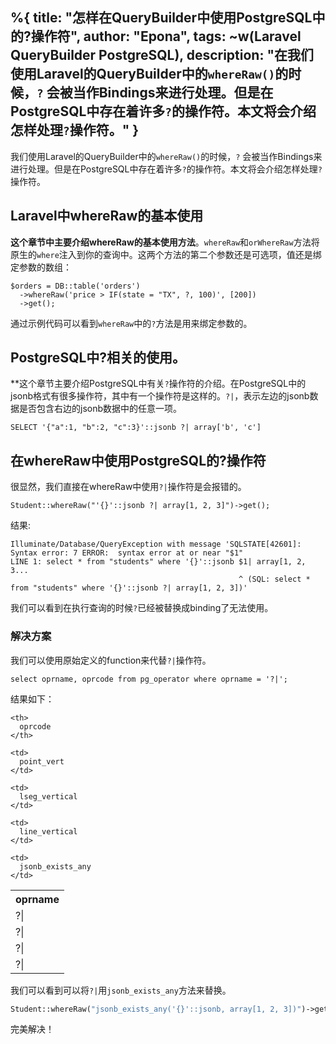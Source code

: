 %{
  title: "怎样在QueryBuilder中使用PostgreSQL中的?操作符",
  author: "Epona",
  tags: ~w(Laravel QueryBuilder PostgreSQL),
  description: "在我们使用Laravel的QueryBuilder中的`whereRaw()`的时候，`?` 会被当作Bindings来进行处理。但是在PostgreSQL中存在着许多`?`的操作符。本文将会介绍怎样处理`?`操作符。"
}
---

我们使用Laravel的QueryBuilder中的`whereRaw()`的时候，`?` 会被当作Bindings来进行处理。但是在PostgreSQL中存在着许多`?`的操作符。本文将会介绍怎样处理`?`操作符。

## Laravel中whereRaw的基本使用

**这个章节中主要介绍whereRaw的基本使用方法**。`whereRaw`和`orWhereRaw`方法将原生的`where`注入到你的查询中。这两个方法的第二个参数还是可选项，值还是绑定参数的数组：


```
$orders = DB::table('orders')
  ->whereRaw('price > IF(state = "TX", ?, 100)', [200])
  ->get();
```

通过示例代码可以看到`whereRaw`中的`?`方法是用来绑定参数的。

## PostgreSQL中?相关的使用。

**这个章节主要介绍PostgreSQL中有关`?`操作符的介绍。在PostgreSQL中的jsonb格式有很多操作符，其中有一个操作符是这样的。`?|`，表示左边的jsonb数据是否包含右边的jsonb数据中的任意一项。

    SELECT '{"a":1, "b":2, "c":3}'::jsonb ?| array['b', 'c']
    

## 在whereRaw中使用PostgreSQL的?操作符

很显然，我们直接在whereRaw中使用`?|`操作符是会报错的。

    Student::whereRaw("'{}'::jsonb ?| array[1, 2, 3]")->get();
    

结果:

    Illuminate/Database/QueryException with message 'SQLSTATE[42601]: Syntax error: 7 ERROR:  syntax error at or near "$1"
    LINE 1: select * from "students" where '{}'::jsonb $1| array[1, 2, 3...
                                                       ^ (SQL: select * from "students" where '{}'::jsonb ?| array[1, 2, 3])'
    

我们可以看到在执行查询的时候`?`已经被替换成binding了无法使用。

### 解决方案

我们可以使用原始定义的function来代替`?|`操作符。

    select oprname, oprcode from pg_operator where oprname = '?|';
    

结果如下：

<table>
  <colgroup> <col /> <col /> </colgroup> <tr>
    <th>
      oprname
    </th>
    
    <th>
      oprcode
    </th>
  </tr>
  
  <tr>
    <td>
      ?|
    </td>
    
    <td>
      point_vert
    </td>
  </tr>
  
  <tr>
    <td>
      ?|
    </td>
    
    <td>
      lseg_vertical
    </td>
  </tr>
  
  <tr>
    <td>
      ?|
    </td>
    
    <td>
      line_vertical
    </td>
  </tr>
  
  <tr>
    <td>
      ?|
    </td>
    
    <td>
      jsonb_exists_any
    </td>
  </tr>
</table>

我们可以看到可以将<code>?|</code>用<code>jsonb_exists_any</code>方法来替换。

```php
Student::whereRaw("jsonb_exists_any('{}'::jsonb, array[1, 2, 3])")->get();
```

完美解决！
